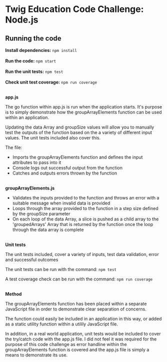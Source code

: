 # Twig Education Code Challenge: Node.js #

## Running the code ##

**Install dependencies:** `npm install`
\
\
**Run the code:** `npm start`
\
\
**Run the unit tests:** `npm test`
\
\
**Check unit test coverage:** `npm run coverage`

\
**app.js**

The go function within app.js is run when the application starts. It's purpose is to simply demonstrate how the groupArrayElements function can be used within an application. 

Updating the data Array and groupSize values will allow you to manually test the outputs of the function based on the a variety of different input values. The unit tests included also cover this. 

The file:
- Imports the groupArrayElements function and defines the input attributes to pass into it
- Console logs out successful output from the function
- Catches and outputs errors thrown by the function

\
**groupArrayElements.js**

- Validates the inputs provided to the function and throws an error with a suitable message when invalid data is provided
- Loops through the array provided to the function in a step size defined by the groupSize parameter
- On each loop of the data Array, a slice is pushed as a child array to the 'groupedArrays' Array that is returned by the function once the loop through the data array is complete 

\
**Unit tests**

The unit tests included, cover a variety of inputs, test data validation, error and successful outcomes

The unit tests can be run with the command: `npm test`

A test coverage check can be run with the command: `npm run coverage`

\
**Method**

The groupArrayElements function has been placed within a separate JavaScript file in order to demonstrate clear separation of concerns.

The function could easily be included in an application in this way, or added as a static utility function within a utilily JavaScript file.  

In addition, in a real world application, unit tests would be included to cover the try/catch code with the app.js file. I did not feel it was required for the purpose of this code challenge as error handline within the groupArrayElements function is covered and the app.js file is simply a means to demonstrate its use. 